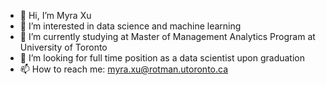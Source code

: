 - 👋 Hi, I’m Myra Xu
- 👀 I’m interested in data science and machine learning
- 🌱 I’m currently studying at Master of Management Analytics Program at University of Toronto
- 💞️ I’m looking for full time position as a data scientist upon graduation
- 📫 How to reach me: myra.xu@rotman.utoronto.ca

<!---
xujiaxin333/xujiaxin333 is a ✨ special ✨ repository because its `README.md` (this file) appears on your GitHub profile.
You can click the Preview link to take a look at your changes.
--->
